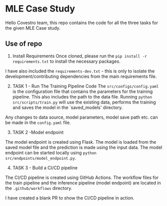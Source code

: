 # MLE Case Study

Hello Covestro team, this repo contains the code for all the three tasks for the given MLE Case study.

## Use of repo

1. Install Requirements
Once cloned, please run the `pip install -r requirements.txt` to install the necessary packages.


I have also included the `requirements-dev.txt` - this is only to isolate the development/contributing dependencies from
the main requirements file.

2. TASK 1 - Run The Training Pipeline Code
The `src/configs/config.yaml` is the configuration file that contains the parameters for the training pipeline.
This also includes the path to the data file.
Running `python src/scripts/train.py` will use the existing data, performs the training and saves the model in the
`saved_models' directory.

Any changes to data source, model parameters, model save path etc. can be made in the `config.yaml` file.

3. TASK 2 -Model endpoint

The model endpoint is created using Flask. The model is loaded from the saved model file and the prediction is made
using the input data.
The model endpoint can be started locally using `python src/endpoints/model_endpoint.py`.

4. TASK 3 - Build a CI/CD pipeline

The CI/CD pipeline is created using GitHub Actions. The workflow files for the train pipeline and the inference pipeline (model endpoint)
are located in the `.github/workflows` directory.

I have created a blank PR to show the CI/CD pipeline in action.
